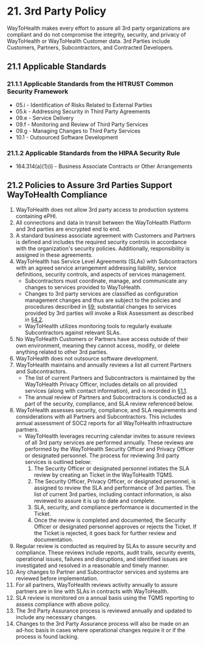 # 21. 3rd Party Policy

WayToHealth makes every effort to assure all 3rd party organizations are compliant and do not compromise the integrity, security, and privacy of WayToHealth or WayToHealth Customer data. 3rd Parties include Customers, Partners, Subcontractors, and Contracted Developers.

## 21.1 Applicable Standards

### 21.1.1 Applicable Standards from the HITRUST Common Security Framework

*  05.i - Identification of Risks Related to External Parties
*  05.k - Addressing Security in Third Party Agreements
*  09.e - Service Delivery
*  09.f - Monitoring and Review of Third Party Services
*  09.g - Managing Changes to Third Party Services
*  10.1 - Outsourced Software Development

### 21.1.2 Applicable Standards from the HIPAA Security Rule

* 164.314(a)(1)(i) - Business Associate Contracts or Other Arrangements

## 21.2 Policies to Assure 3rd Parties Support WayToHealth Compliance

1. WayToHealth does not allow 3rd party access to production systems containing ePHI.
2. All connections and data in transit between the WayToHealth Platform and 3rd parties are encrypted end to end.
3. A standard business associate agreement with Customers and Partners is defined and includes the required security controls in accordance with the organization's security policies. Additionally, responsibility is assigned in these agreements.
4. WayToHealth has Service Level Agreements (SLAs) with Subcontractors with an agreed service arrangement addressing liability, service definitions, security controls, and aspects of services management.
   * Subcontractors must coordinate, manage, and communicate any changes to services provided to WayToHealth.
   * Changes to 3rd party services are classified as configuration management changes and thus are subject to the policies and procedures described in [§9](09-configuration_management_policy.md); substantial changes to services provided by 3rd parties will invoke a Risk Assessment as described in [§4.2](04-risk_management_policy.md#42-risk-management-policies).
   * WayToHealth utilizes monitoring tools to regularly evaluate Subcontractors against relevant SLAs.
5. No WayToHealth Customers or Partners have access outside of their own environment, meaning they cannot access, modify, or delete anything related to other 3rd parties.
6. WayToHealth does not outsource software development.
7. WayToHealth maintains and annually reviews a list all current Partners and Subcontractors.
   * The list of current Partners and Subcontractors is maintained by the WayToHealth Privacy Officer, includes details on all provided services (along with contact information), and is recorded in [§1.1](01-introduction.md#11-waytohealth-organizational-concepts).
   * The annual review of Partners and Subcontractors is conducted as a part of the security, compliance, and SLA review referenced below.
8. WayToHealth assesses security, compliance, and SLA requirements and considerations with all Partners and Subcontractors. This includes annual assessment of SOC2 reports for all WayToHealth infrastructure partners.
   * WayToHealth leverages recurring calendar invites to assure reviews of all 3rd party services are performed annually. These reviews are performed by the WayToHealth Security Officer and Privacy Officer or designated personnel. The process for reviewing 3rd party services is outlined below:
     1. The Security Officer or designated personnel initiates the SLA review by creating an Ticket in the WayToHealth TQMS.
     2. The Security Officer, Privacy Officer, or designated personnel, is assigned to review the SLA and performance of 3rd parties. The list of current 3rd parties, including contact information, is also reviewed to assure it is up to date and complete.
     3. SLA, security, and compliance performance is documented in the Ticket.
     4. Once the review is completed and documented, the Security Officer or designated personnel approves or rejects the Ticket. If the Ticket is rejected, it goes back for further review and documentation.
9. Regular review is conducted as required by SLAs to assure security and compliance. These reviews include reports, audit trails, security events, operational issues, failures and disruptions, and identified issues are investigated and resolved in a reasonable and timely manner.
10. Any changes to Partner and Subcontractor services and systems are reviewed before implementation.
11. For all partners, WayToHealth reviews activity annually to assure partners are in line with SLAs in contracts with WayToHealth.
12. SLA review is monitored on a annual basis using the TQMS reporting to assess compliance with above policy.
13. The 3rd Party Assurance process is reviewed annually and updated to include any necessary changes.
14. Changes to the 3rd Party Assurance process will also be made on an ad-hoc basis in cases where operational changes require it or if the process is found lacking. 
